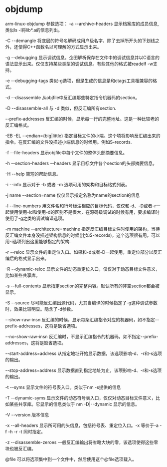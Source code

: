 # objdump


arm-linux-objdump
参数选项：
-a
--archive-headers 
显示档案库的成员信息,类似ls -l将lib*.a的信息列出。 

-C 
--demangle 
将底层的符号名解码成用户级名字，除了去掉所开头的下划线之外，还使得C++函数名以可理解的方式显示出来。 

-g
--debugging 
显示调试信息。企图解析保存在文件中的调试信息并以C语言的语法显示出来。仅仅支持某些类型的调试信息。有些其他的格式被readelf -w支持。 

-e 
--debugging-tags 
类似-g选项，但是生成的信息是和ctags工具相兼容的格式。 

-d
--disassemble 
从objfile中反汇编那些特定指令机器码的section。 

-D 
--disassemble-all 
与 -d 类似，但反汇编所有section. 

--prefix-addresses 
反汇编的时候，显示每一行的完整地址。这是一种比较老的反汇编格式。 

-EB 
-EL 
--endian={big|little} 
指定目标文件的小端。这个项将影响反汇编出来的指令。在反汇编的文件没描述小端信息的时候用。例如S-records. 

-f 
--file-headers 
显示objfile中每个文件的整体头部摘要信息。 

-h 
--section-headers 
--headers 
显示目标文件各个section的头部摘要信息。 

-H 
--help 
简短的帮助信息。 

-i 
--info 
显示对于 -b 或者 -m 选项可用的架构和目标格式列表。 

-j name
--section=name 
仅仅显示指定名称为name的section的信息 

-l
--line-numbers 
用文件名和行号标注相应的目标代码，仅仅和-d、-D或者-r一起使用使用-ld和使用-d的区别不是很大，在源码级调试的时候有用，要求编译时使用了-g之类的调试编译选项。 

-m machine 
--architecture=machine 
指定反汇编目标文件时使用的架构，当待反汇编文件本身没描述架构信息的时候(比如S-records)，这个选项很有用。可以用-i选项列出这里能够指定的架构. 

-r
--reloc 
显示文件的重定位入口。如果和-d或者-D一起使用，重定位部分以反汇编后的格式显示出来。 

-R
--dynamic-reloc 
显示文件的动态重定位入口，仅仅对于动态目标文件意义，比如某些共享库。 

-s 
--full-contents 
显示指定section的完整内容。默认所有的非空section都会被显示。 

-S 
--source 
尽可能反汇编出源代码，尤其当编译的时候指定了-g这种调试参数时，效果比较明显。隐含了-d参数。 

--show-raw-insn 
反汇编的时候，显示每条汇编指令对应的机器码，如不指定--prefix-addresses，这将是缺省选项。 

--no-show-raw-insn 
反汇编时，不显示汇编指令的机器码，如不指定--prefix-addresses，这将是缺省选项。 

--start-address=address 
从指定地址开始显示数据，该选项影响-d、-r和-s选项的输出。 

--stop-address=address 
显示数据直到指定地址为止，该项影响-d、-r和-s选项的输出。 

-t 
--syms 
显示文件的符号表入口。类似于nm -s提供的信息 

-T 
--dynamic-syms 
显示文件的动态符号表入口，仅仅对动态目标文件意义，比如某些共享库。它显示的信息类似于 nm -D|--dynamic 显示的信息。 

-V 
--version 
版本信息 

-x
--all-headers 
显示所可用的头信息，包括符号表、重定位入口。-x 等价于-a -f -h -r -t 同时指定。 

-z 
--disassemble-zeroes 
一般反汇编输出将省略大块的零，该选项使得这些零块也被反汇编。 

@file 
可以将选项集中到一个文件中，然后使用这个@file选项载入。
